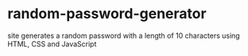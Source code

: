 # random-password-generator
site generates a random password with a length of 10 characters
using HTML, CSS and JavaScript
